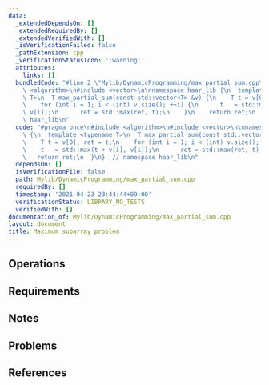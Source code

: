 ```yaml
---
data:
  _extendedDependsOn: []
  _extendedRequiredBy: []
  _extendedVerifiedWith: []
  _isVerificationFailed: false
  _pathExtension: cpp
  _verificationStatusIcon: ':warning:'
  attributes:
    links: []
  bundledCode: "#line 2 \"Mylib/DynamicProgramming/max_partial_sum.cpp\"\n#include\
    \ <algorithm>\n#include <vector>\n\nnamespace haar_lib {\n  template <typename\
    \ T>\n  T max_partial_sum(const std::vector<T> &v) {\n    T t = v[0], ret = t;\n\
    \    for (int i = 1; i < (int) v.size(); ++i) {\n      t   = std::max(t + v[i],\
    \ v[i]);\n      ret = std::max(ret, t);\n    }\n    return ret;\n  }\n}  // namespace\
    \ haar_lib\n"
  code: "#pragma once\n#include <algorithm>\n#include <vector>\n\nnamespace haar_lib\
    \ {\n  template <typename T>\n  T max_partial_sum(const std::vector<T> &v) {\n\
    \    T t = v[0], ret = t;\n    for (int i = 1; i < (int) v.size(); ++i) {\n  \
    \    t   = std::max(t + v[i], v[i]);\n      ret = std::max(ret, t);\n    }\n \
    \   return ret;\n  }\n}  // namespace haar_lib\n"
  dependsOn: []
  isVerificationFile: false
  path: Mylib/DynamicProgramming/max_partial_sum.cpp
  requiredBy: []
  timestamp: '2021-04-23 23:44:44+09:00'
  verificationStatus: LIBRARY_NO_TESTS
  verifiedWith: []
documentation_of: Mylib/DynamicProgramming/max_partial_sum.cpp
layout: document
title: Maximum subarray problem
---
```


## Operations

## Requirements

## Notes

## Problems

## References
